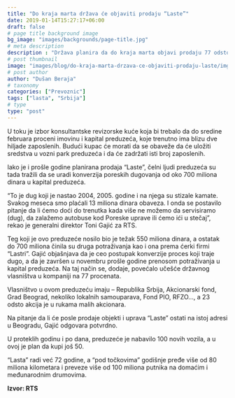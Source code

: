 ```yaml
---
title: "Do kraja marta država će objaviti prodaju “Laste”"
date: 2019-01-14T15:27:17+06:00
draft: false
# page title background image
bg_image: "images/backgrounds/page-title.jpg"
# meta description
description : "Država planira da do kraja marta objavi prodaju 77 odsto udela u najstarijem transportnom preduzeću u Srbiji – kompaniji “Lasta”."
# post thumbnail
image: "images/blog/do-kraja-marta-drzava-ce-objaviti-prodaju-laste/img1.jpg"
# post author
author: "Dušan Beraja"
# taxonomy
categories: ["Prevoznic"]
tags: ["lasta", "Srbija"]
# type
type: "post"
---
```


U toku je izbor konsultantske revizorske kuće koja bi trebalo da do sredine februara proceni imovinu i kapital preduzeća, koje trenutno ima blizu dve hiljade zaposlenih. Budući kupac će morati da se obaveže da će uložiti sredstva u vozni park preduzeća i da će zadržati isti broj zaposlenih.

Iako je i prošle godine planirana prodaja “Laste”, čelni ljudi preduzeća su tada tražili da se uradi konverzija poreskih dugovanja od oko 700 miliona dinara u kapital preduzeća.

“To je dug koji je nastao 2004, 2005. godine i na njega su stizale kamate. Svakog meseca smo plaćali 13 miliona dinara obaveza. I onda se postavilo pitanje da li ćemo doći do trenutka kada više ne možemo da servisiramo (dug), da zalažemo autobuse kod Poreske uprave ili ćemo ići u stečaj”, rekao je generalni direktor Toni Gajić za RTS.

Teg koji je ovo preduzeće nosilo bio je težak 550 miliona dinara, a ostatak do 700 miliona činila su druga potraživanja kao i ona prema ćerki firmi “Lastri”. Gajić objašnjava da je ceo postupak konverzije proces koji traje dugo, a da je završen u novembru prošle godine prenosom potraživanja u kapital preduzeća. Na taj način se, dodaje, povećalo učešće državnog vlasništva u kompaniji na 77 procenata.

Vlasništvo u ovom preduzeću imaju – Republika Srbija, Akcionarski fond, Grad Beograd, nekoliko lokalnih samouparava, Fond PIO, RFZO…, a 23 odsto akcija je u rukama malih akcionara.

Na pitanje da li će posle prodaje objekti i uprava “Laste” ostati na istoj adresi u Beogradu, Gajić odgovara potvrdno.

U proteklih godinu i po dana, preduzeće je nabavilo 100 novih vozila, a u ovoj je plan da kupi još 50.

“Lasta” radi već 72 godine, a “pod točkovima” godišnje pređe više od 80 miliona kilometara i preveze više od 100 miliona putnika na domaćim i međunarodnim drumovima.

**Izvor: RTS**